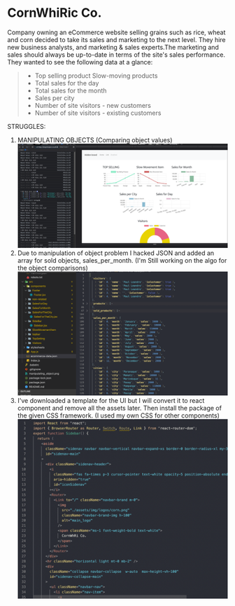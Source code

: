 # CornWhiRic Co.

Company owning an eCommerce website selling grains such as rice, wheat and corn decided to take its sales and marketing to the next level. They hire new business analysts, and marketing & sales experts.The marketing and sales should always be up-to-date in terms of the site's sales performance. They wanted to see the following data at a glance:

> - Top selling product Slow-moving products
> - Total sales for the day
> - Total sales for the month
> - Sales per city
> - Number of site visitors - new customers
> - Number of site visitors - existing customers

STRUGGLES:

1.  MANIPULATING OBJECTS (Comparing object values)
    ![manipulating objects](manipulating_object.png "Manipulating Object")
2.  Due to manipulation of object problem I hacked JSON and added an array for sold objects, sales_per_month. (I'm Still working on the algo for the object comparisons)
    ![hacked_json](json_hack.png "JSON HACKED")
3.  I've downloaded a template for the UI but I will convert it to react component and remove all the assets later. Then install the package of the given CSS framework. (I used my own CSS for other components)
    ![template](template.png "template")
